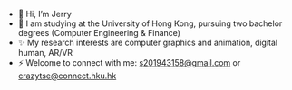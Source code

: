 - 👋 Hi, I’m Jerry
- 👀 I am studying at the University of Hong Kong, pursuing two bachelor degrees (Computer Engineering & Finance)
- ✨ My research interests are computer graphics and animation, digital human, AR/VR
- ⚡ Welcome to connect with me: s201943158@gmail.com or crazytse@connect.hku.hk
